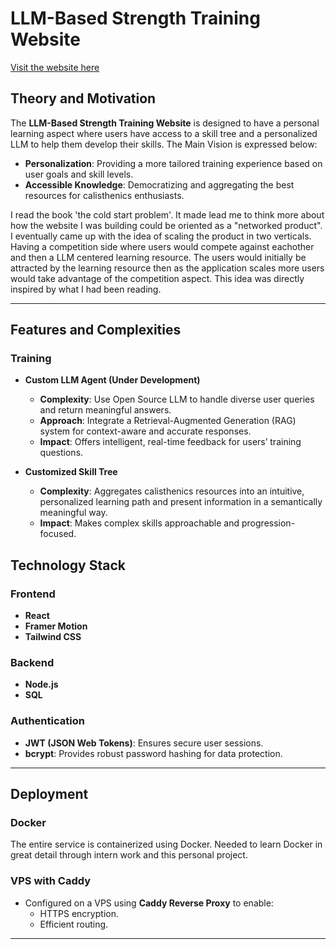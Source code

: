 # LLM-Based Strength Training Website

[Visit the website here](https://lucky-cali.com)

## **Theory and Motivation**

The **LLM-Based Strength Training Website** is designed to have a personal learning aspect where users have access to a skill tree and a personalized LLM to help them develop their skills. The Main Vision is expressed below:

- **Personalization**: Providing a more tailored training experience based on user goals and skill levels.
- **Accessible Knowledge**: Democratizing and aggregating the best resources for calisthenics enthusiasts.


I read the book 'the cold start problem'. It made lead me to think more about how the website I was building could be oriented as a "networked product". I eventually came up with the idea of scaling the product in two verticals. Having a competition side where users would compete against eachother and then a LLM centered learning resource. The users would initially be attracted by the learning resource then as the application scales more users would take advantage of the competition aspect. This idea was directly inspired by what I had been reading.

---

## **Features and Complexities**

### **Training**
- **Custom LLM Agent (Under Development)**
  - **Complexity**: Use Open Source LLM to handle diverse user queries and return meaningful answers.
  - **Approach**: Integrate a Retrieval-Augmented Generation (RAG) system for context-aware and accurate responses.
  - **Impact**: Offers intelligent, real-time feedback for users’ training questions.

- **Customized Skill Tree**
  - **Complexity**: Aggregates calisthenics resources into an intuitive, personalized learning path and present information in a semantically meaningful way.
  - **Impact**: Makes complex skills approachable and progression-focused.

## **Technology Stack**

### **Frontend**
- **React**
- **Framer Motion**
- **Tailwind CSS**

### **Backend**
- **Node.js**
- **SQL**

### **Authentication**
- **JWT (JSON Web Tokens)**: Ensures secure user sessions.
- **bcrypt**: Provides robust password hashing for data protection.

---

## **Deployment**

### **Docker**
The entire service is containerized using Docker. Needed to learn Docker in great detail through intern work and this personal project.


### **VPS with Caddy**
- Configured on a VPS using **Caddy Reverse Proxy** to enable:
  - HTTPS encryption.
  - Efficient routing.

---
